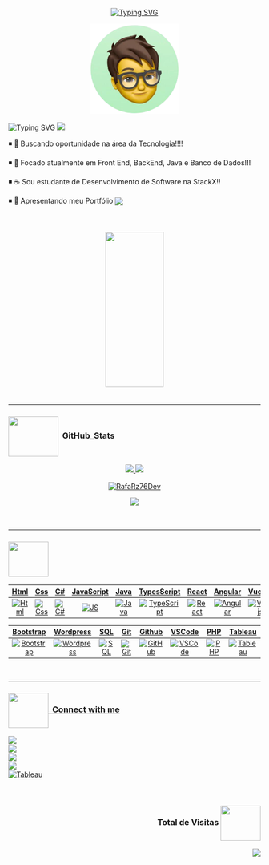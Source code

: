  <div align="center">

[![Typing SVG](https://readme-typing-svg.herokuapp.com?font=Fira+Code&weight=700&size=25&pause=1000&color=6035DF&center=true&vCenter=true&width=435&lines=Olá👋+sou+Rafael+Raizer)](https://git.io/typing-svg)
 
 </div>

 <div align="center">
<img height="180em" src="ImagemDevRafa.png"  align="center">

</div>

</br>
<a href="https://git.io/typing-svg" align="center"><img src="https://readme-typing-svg.herokuapp.com?font=Fira+Code&weight=700&size=24&pause=1000&color=120A2A&center=true&vCenter=true&width=435&lines=Desenvolvedor+Front+End+Júnior" alt="Typing SVG" /></a>  <img src="https://media.giphy.com/media/l1J9sBOqBIvnafnUc/giphy.gif" width="70">

<br>
  
◾ 🔭 Buscando oportunidade na área da Tecnologia!!!!

◾ 🚀 Focado atualmente em Front End,  BackEnd, Java e Banco de Dados!!!

◾ ☕ Sou estudante de Desenvolvimento de Software na StackX!!

◾ 🤠 Apresentando meu Portfólio <img src="https://media.giphy.com/media/YTtqB2j5EN7IA/giphy.gif" align="center" height="65"  >                    
 
  <br>
  <br>
  
  
<div align="center"> 
   
  <img src="https://media.giphy.com/media/YYW0hHizzIOrlhimPG/giphy.gif" height="310em" width="48%" >
</div>
<br>

***
### <img src="https://media.giphy.com/media/l378c04F2fjeZ7vH2/giphy.gif" align="center"  height="80" width="100"> &nbsp;GitHub_Stats

  <div align="center">
  <a href="https://github.com/RafaRz76Dev">
 <img height="200em", width "200em" src="https://github-readme-stats.vercel.app/api?username=RafaRz76Dev&show_icons=true&theme=dark"/>
 <img height="200em", width "200em" src="https://github-readme-stats.vercel.app/api/top-langs/?username=RafaRz76Dev&theme=dark"/>    
 
  <p><img align="center" src="https://github-readme-streak-stats.herokuapp.com/?user=RafaRz76Dev&theme=dark" alt="RafaRz76Dev" /></p>
  
 <div align="center">
                                                                                                      
 <p><img src="https://github-profile-trophy.vercel.app/?username=RafaRz76Dev&row=1&column=6&theme=dracula&margin-w=15&margin-h=15"/></p>                                                             
</div>

 </div align="left">
 <br>

***
  
  
  ### <img src="https://media.giphy.com/media/e8qvtPuCyKXI4qJK7d/giphy.gif" align="center"  height="70" width="80">  

|Html|Css|C#|JavaScript|Java|TypesScript|React|Angular|Vue.JS|Node|Python
|:-:|:-:|:-:|:-:|:-:|:-:|:-:|:-:|:-:|:-:|:-:|
|<img style="width: 100px" alt="Html" src="https://media.giphy.com/media/QssGEmpkyEOhBCb7e1/giphy.gif">|<img style="width: 100px" alt="Css" src="https://media.giphy.com/media/CEHtFH3rJ6xdhBUKIT/giphy.gif">|<img style="width: 125px" alt="C#" src="https://mir-s3-cdn-cf.behance.net/project_modules/max_1200/622ca052071761.59034e74abb36.gif">|<img style="width: 100px" alt="JS" src="https://media.giphy.com/media/ln7z2eWriiQAllfVcn/giphy.gif">|<img style="width: 100px" alt="Java" src="https://media.giphy.com/media/hO8uTzEOefFh3Yv5gm/giphy.gif">|<img style="width: 100px" alt="TypeScript" src="https://upload.wikimedia.org/wikipedia/commons/thumb/4/4c/Typescript_logo_2020.svg/2048px-Typescript_logo_2020.svg.png">|<img style="width: 100px" alt="React" src="https://media.giphy.com/media/eNAsjO55tPbgaor7ma/giphy.gif">|<img style="width: 100px" alt="Angular" src="https://media.giphy.com/media/XEDIHHp3i8bVoEdxd7/giphy.gif">|<img style="width: 100px" alt="Vue.js" src="https://media.giphy.com/media/VgGthkhUvGgOit7Y9i/giphy.gif">|<img style="width: 100px" alt="Node" src="https://media.giphy.com/media/kdFc8fubgS31b8DsVu/giphy.gif">|<img style="width: 100px" alt="Python" src="https://media.giphy.com/media/LMt9638dO8dftAjtco/giphy.gif">

|Bootstrap|Wordpress|SQL|Git|Github|VSCode|PHP|Tableau
|:-:|:-:|:-:|:-:|:-:|:-:|:-:|:-:|
|<img style="width: 100px" alt="Bootstrap" src="https://getbootstrap.com/docs/4.6/assets/brand/bootstrap-social-logo.png">|<img style="width: 100px" alt="Wordpress" src="https://media2.giphy.com/media/jTqfCm1C0BV5fFAYvT/200w.gif?cid=82a1493bcsxifsduha2yt3xs2ab79nots4hblc9i3v3335v5&rid=200w.gif&ct=g">|<img style="width: 140px" alt="SQL" src="https://media.giphy.com/media/vISmwpBJUNYzukTnVx/giphy.gif">|<img style="width: 100px" alt="Git" src="https://media.giphy.com/media/kH1DBkPNyZPOk0BxrM/giphy.gif">|<img style="width: 140px" alt="GitHub" src="https://media.giphy.com/media/KzJkzjggfGN5Py6nkT/giphy.gif">|<img style="width: 100px" alt="VSCode" src="https://media.giphy.com/media/IdyAQJVN2kVPNUrojM/giphy.gif">|<img style="width: 100px" alt="PHP" src="https://media1.giphy.com/media/JqDcpPX8vWahUny0pE/giphy.gif?cid=790b761161ff3baa950f722c70f4bf99c0e0adef7ab15f94&rid=giphy.gif&ct=s">|<img style="width: 100px"  alt="Tableau" src="https://media.giphy.com/media/lQ6Imwgs3HxyIlTOoX/giphy.gif">
</br>

***


 ### <img src="https://media.giphy.com/media/hWhzyAxIu6rVS5AKbP/giphy.gif" align="center"  height="70" width="80">  &nbsp;Connect with me

<a  href="https://www.linkedin.com/in/rafael-raizer/"><img align="left" src="https://img.shields.io/badge/linkedin-%230077B5.svg?style=for-the-badge&logo=linkedin&logoColor=white"></a>
  <br />
   <a href="https://api.whatsapp.com/send/?phone=47999327137"><img align="left" src="https://img.shields.io/badge/WhatsApp-25D366?style=for-the-badge&logo=whatsapp&logoColor=white" target="_blank"></a>
  <br />
   <a href="https://t.me/RafaRaizer76" target="_blank"><img align="left" src="https://img.shields.io/badge/-Telegram-%230077B5?style=for-the-badge&logo=telegram&logoColor=white" target="_blank"></a>
   <br />
   <ion-icon name="mail-outline"></ion-icon>
   <a href="mailto:rafarz76dev.com" target="_blank"><img align="left" src="https://img.shields.io/badge/gmail-%23FA0F00.svg?style=for-the-badge&logo=gmail&logoColor=white" />
   <br />
   [![Tableau](https://img.shields.io/badge/Tableau-E97627?style=for-the-badge&logo=Tableau&logoColor=pink)](https://public.tableau.com/app/profile/rafael.raizer)

 <br>
 
### <p align="end"> Total de Visitas  <img src="https://media.giphy.com/media/l46Cy1rHbQ92uuLXa/giphy.gif" align="center"  height="70" width="80"> </p>
   <p align="end">
   <img alingn="end"src="https://profile-counter.glitch.me/RAFARZ76/count.svg" />  
